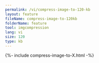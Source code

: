 ```yaml
---
permalink: /vi/compress-image-to-120-kb
layout: feature
fileName: compress-image-to-120kb
folderName: feature
tool: imgcompression
lang: vi
size: 120
type: kb
---
```


{%- include compress-image-to-X.html -%}
